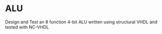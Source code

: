# ALU
Design and Test an 8 function 4-bit ALU written using structural VHDL and tested with NC-VHDL
